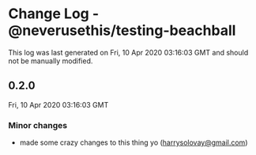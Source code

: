 # Change Log - @neverusethis/testing-beachball

This log was last generated on Fri, 10 Apr 2020 03:16:03 GMT and should not be manually modified.

<!-- Start content -->

## 0.2.0

Fri, 10 Apr 2020 03:16:03 GMT

### Minor changes

- made some crazy changes to this thing yo (harrysolovay@gmail.com)
